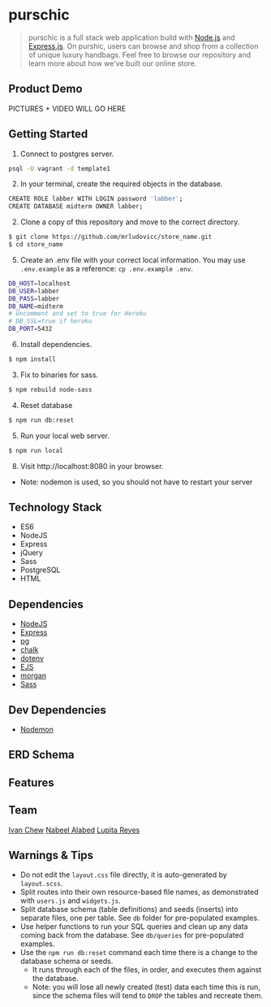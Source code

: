 # purschic

> purschic is a full stack web application build with [Node.js](https://nodejs.org/en/) and [Express.js](https://expressjs.com/). On purshic, users can browse and shop from a collection of unique luxury handbags. Feel free to browse our repository and learn more about how we've built our online store.

## Product Demo

PICTURES + VIDEO WILL GO HERE

## Getting Started

1. Connect to postgres server.

```sh
psql -U vagrant -d template1
```

2. In your terminal, create the required objects in the database.

```sh
CREATE ROLE labber WITH LOGIN password 'labber';
CREATE DATABASE midterm OWNER labber;
```

2. Clone a copy of this repository and move to the correct directory.

```sh
$ git clone https://github.com/mrludovicc/store_name.git
$ cd store_name
```

5. Create an .env file with your correct local information. You may use `.env.example` as a reference: `cp .env.example .env`.

```sh
DB_HOST=localhost
DB_USER=labber
DB_PASS=labber
DB_NAME=midterm
# Uncomment and set to true for Heroku
# DB_SSL=true if heroku
DB_PORT=5432

```

6. Install dependencies.

```sh
$ npm install
```

3. Fix to binaries for sass.

```sh
$ npm rebuild node-sass
```

4. Reset database

```sh
$ npm run db:reset
```

5. Run your local web server.

```sh
$ npm run local
```

8. Visit http://localhost:8080 in your browser.

- Note: nodemon is used, so you should not have to restart your server

## Technology Stack

- ES6
- NodeJS
- Express
- jQuery
- Sass
- PostgreSQL
- HTML

## Dependencies

- [NodeJS](https://nodejs.org/en/)
- [Express](https://expressjs.com/)
- [pg](https://node-postgres.com/)
- [chalk](https://github.com/chalk/chalk)
- [dotenv](https://www.npmjs.com/package/dotenv)
- [EJS](https://ejs.co/)
- [morgan](https://ejs.co/)
- [Sass](https://sass-lang.com/)

## Dev Dependencies

- [Nodemon](https://www.npmjs.com/package/nodemon)

## ERD Schema

## Features

## Team

[Ivan Chew](https://github.com/trickstyle89)
[Nabeel Alabed](https://github.com/mrludovicc)
[Lupita Reyes](https://github.com/lupitareyess)

## Warnings & Tips

- Do not edit the `layout.css` file directly, it is auto-generated by `layout.scss`.
- Split routes into their own resource-based file names, as demonstrated with `users.js` and `widgets.js`.
- Split database schema (table definitions) and seeds (inserts) into separate files, one per table. See `db` folder for pre-populated examples.
- Use helper functions to run your SQL queries and clean up any data coming back from the database. See `db/queries` for pre-populated examples.
- Use the `npm run db:reset` command each time there is a change to the database schema or seeds.
  - It runs through each of the files, in order, and executes them against the database.
  - Note: you will lose all newly created (test) data each time this is run, since the schema files will tend to `DROP` the tables and recreate them.
